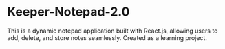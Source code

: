# Keeper-Notepad-2.0
This is a dynamic notepad application built with React.js, allowing users to add, delete, and store notes seamlessly. Created as a learning project.
